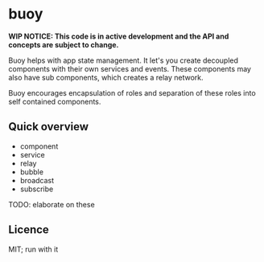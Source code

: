 buoy
========

**WIP NOTICE: This code is in active development and the API and concepts are subject to change.**

Buoy helps with app state management.
It let's you create decoupled components
with their own services and events.
These components may also have sub components, which creates a relay network.

Buoy encourages encapsulation of roles and separation of these roles
into self contained components.

## Quick overview

  - component
  - service
  - relay
  - bubble
  - broadcast
  - subscribe

TODO: elaborate on these

## Licence

MIT; run with it